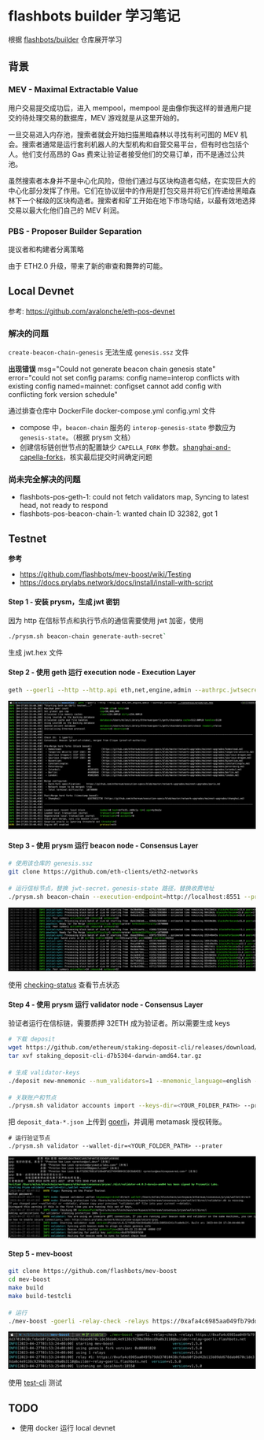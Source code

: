 # flashbots builder 学习笔记

根据 [flashbots/builder](https://github.com/flashbots/builder) 仓库展开学习

## 背景

### MEV - Maximal Extractable Value

用户交易提交成功后，进入 mempool，mempool 是由像你我这样的普通用户提交的待处理交易的数据库，MEV 游戏就是从这里开始的。

一旦交易进入内存池，搜索者就会开始扫描黑暗森林以寻找有利可图的 MEV 机会。搜索者通常是运行套利机器人的大型机构和自营交易平台，但有时也包括个人。他们支付高昂的 Gas 费来让验证者接受他们的交易订单，而不是通过公共池。

虽然搜索者本身并不是中心化风险，但他们通过与区块构造者勾结，在实现巨大的中心化部分发挥了作用。它们在协议层中的作用是打包交易并将它们传递给黑暗森林下一个梯级的区块构造者。搜索者和矿工开始在地下市场勾结，以最有效地选择交易以最大化他们自己的 MEV 利润。

### PBS - Proposer Builder Separation

提议者和构建者分离策略

由于 ETH2.0 升级，带来了新的审查和舞弊的可能。

## Local Devnet

参考: https://github.com/avalonche/eth-pos-devnet

### 解决的问题

`create-beacon-chain-genesis` 无法生成 `genesis.ssz` 文件

**出现错误**
msg="Could not generate beacon chain genesis state" error="could not set config params: config name=interop conflicts with existing config named=mainnet: configset cannot add config with conflicting fork version schedule"

通过排查仓库中 DockerFile docker-compose.yml config.yml 文件

- compose 中，`beacon-chain` 服务的 `interop-genesis-state` 参数应为 `genesis-state`。（根据 prysm 文档）
- 创建信标链创世节点的配置缺少 `CAPELLA_FORK` 参数。[shanghai-and-capella-forks](https://beincrypto.com/eth-core-devs-roll-out-shanghai-and-capella-forks/)，核实最后提交时间确定问题

### 尚未完全解决的问题

- flashbots-pos-geth-1: could not fetch validators map, Syncing to latest head, not ready to respond
- flashbots-pos-beacon-chain-1: wanted chain ID 32382, got 1

## Testnet

**参考**

- https://github.com/flashbots/mev-boost/wiki/Testing
- https://docs.prylabs.network/docs/install/install-with-script

#### Step 1 - 安装 prysm，生成 jwt 密钥

因为 http 在信标节点和执行节点的通信需要使用 jwt 加密，使用

```bash
./prysm.sh beacon-chain generate-auth-secret`
```

生成 jwt.hex 文件

#### Step 2 - 使用 geth 运行 execution node - Execution Layer

```bash
geth --goerli --http --http.api eth,net,engine,admin --authrpc.jwtsecret /path/to/jwt.hex
```

<img src="images/execution-node.png" />

#### Step 3 - 使用 prysm 运行 beacon node - Consensus Layer

```bash
# 使用该仓库的 genesis.ssz
git clone https://github.com/eth-clients/eth2-networks

# 运行信标节点，替换 jwt-secret，genesis-state 路径，替换收费地址
./prysm.sh beacon-chain --execution-endpoint=http://localhost:8551 --prater --jwt-secret=path/to/jwt.hex --genesis-state=genesis.ssz --suggested-fee-recipient=0x01234567722E6b0000012BFEBf6177F1D2e9758D9
```

<img src="images/beacon-node.png" />

使用 [checking-status](https://docs.prylabs.network/docs/monitoring/checking-status) 查看节点状态

#### Step 4 - 使用 prysm 运行 validator node - Consensus Layer

验证者运行在信标链，需要质押 32ETH 成为验证者。所以需要生成 keys

```bash
# 下载 deposit
wget https://github.com/ethereum/staking-deposit-cli/releases/download/v2.5.0/staking_deposit-cli-d7b5304-darwin-amd64.tar.gz
tar xvf staking_deposit-cli-d7b5304-darwin-amd64.tar.gz

# 生成 validator-keys
./deposit new-mnemonic --num_validators=1 --mnemonic_language=english --chain=prater

# 关联账户和节点
./prysm.sh validator accounts import --keys-dir=<YOUR_FOLDER_PATH> --prater
```

把 `deposit_data-*.json` 上传到 [goerli](https://goerli.launchpad.ethereum.org/en/overview)，并调用 metamask 授权转账。

```
# 运行验证节点
./prysm.sh validator --wallet-dir=<YOUR_FOLDER_PATH> --prater
```

<img src="images/validator-node.png" />

#### Step 5 - mev-boost

```bash
git clone https://github.com/flashbots/mev-boost
cd mev-boost
make build
make build-testcli

# 运行
./mev-boost -goerli -relay-check -relays https://0xafa4c6985aa049fb79dd37010438cfebeb0f2bd42b115b89dd678dab0670c1de38da0c4e9138c9290a398ecd9a0b3110@builder-relay-goerli.flashbots.net
```

<img src="images/mev-boost.png" />

使用 [test-cli](https://github.com/flashbots/mev-boost/tree/main/cmd/test-cli) 测试

## TODO

- 使用 docker 运行 local devnet
